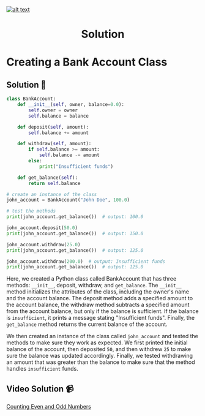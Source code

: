 <a href="https://www.core-code.io/">

![alt text](https://uploads-ssl.webflow.com/5eb2f56932c3562feab232e3/5f73550d00249e7e96c9f3de_Logo.png 'corecodeio')

</a>

<h1 align="center">Solution</h1>

# Creating a Bank Account Class




## Solution 🏁
    
```python
class BankAccount:
    def __init__(self, owner, balance=0.0):
        self.owner = owner
        self.balance = balance

    def deposit(self, amount):
        self.balance += amount

    def withdraw(self, amount):
        if self.balance >= amount:
            self.balance -= amount
        else:
            print("Insufficient funds")

    def get_balance(self):
        return self.balance

# create an instance of the class
john_account = BankAccount("John Doe", 100.0)

# test the methods
print(john_account.get_balance())  # output: 100.0

john_account.deposit(50.0)
print(john_account.get_balance())  # output: 150.0

john_account.withdraw(25.0)
print(john_account.get_balance())  # output: 125.0

john_account.withdraw(200.0)  # output: Insufficient funds
print(john_account.get_balance())  # output: 125.0

```

Here, we created a Python class called BankAccount that has three methods: `__init__`, deposit, withdraw, and `get_balance`. The `__init__` method initializes the attributes of the class, including the owner's name and the account balance. The deposit method adds a specified amount to the account balance, the withdraw method subtracts a specified amount from the account balance, but only if the balance is sufficient. If the balance is `insufficient`, it prints a message stating "Insufficient funds". Finally, the `get_balance` method returns the current balance of the account.

We then created an instance of the class called `john_account` and tested the methods to make sure they work as expected. We first printed the initial balance of the account, then deposited `50`, and then withdrew `25` to make sure the balance was updated accordingly. Finally, we tested withdrawing an amount that was greater than the balance to make sure that the method handles `insufficient` funds.


## Video Solution 📹

[Counting Even and Odd Numbers](https://edpuzzle.com/assignments/6386b321c511ef40e3f4fb07/watch)